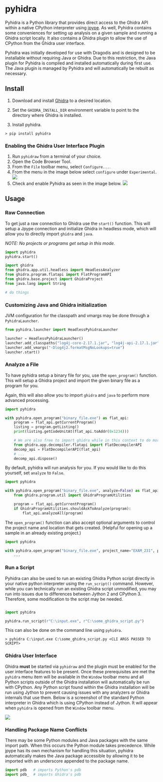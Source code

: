 # pyhidra

Pyhidra is a Python library that provides direct access to the Ghidra API within a native CPython interpreter using [jpype](https://jpype.readthedocs.io/en/latest). As well, Pyhidra contains some conveniences for setting up analysis on a given sample and running a Ghidra script locally. It also contains a Ghidra plugin to allow the use of CPython from the
Ghidra user interface.

Pyhidra was initially developed for use with Dragodis and is designed to be installable without requiring Java or Ghidra. Due to this restriction, the Java plugin for Pyhidra is compiled and installed automatically during first use. The Java plugin is managed by Pyhidra and will automatically be rebuilt as necessary.


## Install

1. Download and install [Ghidra](https://github.com/NationalSecurityAgency/ghidra/releases) to a desired location.

1. Set the `GHIDRA_INSTALL_DIR` environment variable to point to the directory where Ghidra is installed.

1. Install pyhidra.

```console
> pip install pyhidra
```
### Enabling the Ghidra User Interface Plugin

1. Run `pyhidraw` from a terminal of your choice.
2. Open the Code Browser Tool.
3. From the `File` toolbar menu, select `Configure...`.
4. From the menu in the image below select `configure` under `Experimental`.
 ![](https://raw.githubusercontent.com/Defense-Cyber-Crime-Center/pyhidra/master/images/image-20220111154029764.png)
5. Check and enable Pyhidra as seen in the image below.
 ![](https://raw.githubusercontent.com/Defense-Cyber-Crime-Center/pyhidra/master/images/image-20220111154120531.png)

## Usage


### Raw Connection

To get just a raw connection to Ghidra use the `start()` function.
This will setup a Jpype connection and initialize Ghidra in headless mode,
which will allow you to directly import `ghidra` and `java`.

*NOTE: No projects or programs get setup in this mode.*

```python
import pyhidra
pyhidra.start()

import ghidra
from ghidra.app.util.headless import HeadlessAnalyzer
from ghidra.program.flatapi import FlatProgramAPI
from ghidra.base.project import GhidraProject
from java.lang import String

# do things
```

### Customizing Java and Ghidra initialization

JVM configuration for the classpath and vmargs may be done through a `PyhidraLauncher`.

```python
from pyhidra.launcher import HeadlessPyhidraLauncher

launcher = HeadlessPyhidraLauncher()
launcher.add_classpaths("log4j-core-2.17.1.jar", "log4j-api-2.17.1.jar")
launcher.add_vmargs("-Dlog4j2.formatMsgNoLookups=true")
launcher.start()
```

### Analyze a File

To have pyhidra setup a binary file for you, use the `open_program()` function.
This will setup a Ghidra project and import the given binary file as a program for you.

Again, this will also allow you to import `ghidra` and `java` to perform more advanced processing.

```python
import pyhidra

with pyhidra.open_program("binary_file.exe") as flat_api:
    program = flat_api.getCurrentProgram()
    listing = program.getListing()
    print(listing.getCodeUnitAt(flat_api.toAddr(0x1234)))

    # We are also free to import ghidra while in this context to do more advanced things.
    from ghidra.app.decompiler.flatapi import FlatDecompilerAPI
    decomp_api = FlatDecompilerAPI(flat_api)
    # ...
    decomp_api.dispose()
```

By default, pyhidra will run analysis for you. If you would like to do this yourself, set `analyze` to `False`.

```python
import pyhidra

with pyhidra.open_program("binary_file.exe", analyze=False) as flat_api:
    from ghidra.program.util import GhidraProgramUtilities

    program = flat_api.getCurrentProgram()
    if GhidraProgramUtilities.shouldAskToAnalyze(program):
        flat_api.analyzeAll(program)
```


The `open_program()` function can also accept optional arguments to control the project name and location that gets created.
(Helpful for opening up a sample in an already existing project.)

```python
import pyhidra

with pyhidra.open_program("binary_file.exe", project_name="EXAM_231", project_location=r"C:\exams\231") as flat_api:
    ...
```


### Run a Script

Pyhidra can also be used to run an existing Ghidra Python script directly in your native python interpreter
using the `run_script()` command.
However, while you can technically run an existing Ghidra script unmodified, you may
run into issues due to differences between Jython 2 and CPython 3.
Therefore, some modification to the script may be needed.

```python

import pyhidra

pyhidra.run_script(r"C:\input.exe", r"C:\some_ghidra_script.py")
```

This can also be done on the command line using `pyhidra`.

```console
> pyhidra C:\input.exe C:\some_ghidra_script.py <CLI ARGS PASSED TO SCRIPT>
```

### Ghidra User Interface

Ghidra **must** be started via `pyhidraw` and the plugin must be enabled for the user interface features to be present. Once these prerequisites are met the `pyhidra` menu item will be available in the `Window` toolbar menu and all Python scripts outside of the Ghidra installation will automatically be run with CPython. Any Python script found within the Ghidra installation will be run using Jython to prevent causing issues with any analyzers or Ghidra internals that use them. Below is a screenshot of the standard Python interpreter in Ghidra which is using CPython instead of Jython. It will appear when `pyhidra` is opened from the `Window` toolbar menu.

![](https://raw.githubusercontent.com/Defense-Cyber-Crime-Center/pyhidra/master/images/image-20220111152440065.png)

### Handling Package Name Conflicts

There may be some Python modules and Java packages with the same import path. When this occurs the Python module takes precedence.
While jpype has its own mechanism for handling this situation, pyhidra automatically makes the Java package accessible by allowing
it to be imported with an underscore appended to the package name.

```python
import pdb   # imports Python's pdb
import pdb_  # imports Ghidra's pdb
```

